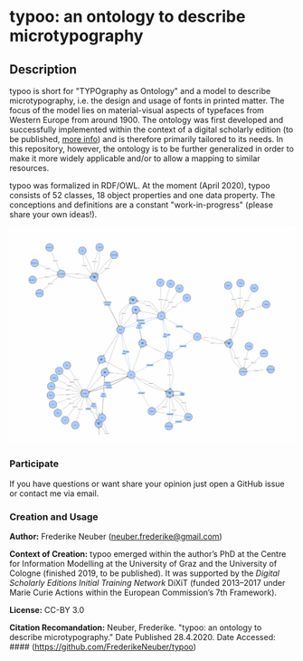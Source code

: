 # typoo: an ontology to describe microtypography 

## Description

typoo is short for "TYPOgraphy as Ontology" and a model to describe microtypography, i.e. the design and usage of fonts in printed matter. The focus of the model lies on material-visual aspects of typefaces from Western Europe from around 1900. The ontology was first developed and successfully implemented within the context of a digital scholarly edition (to be published, [more info](https://github.com/FrederikeNeuber/stgd-prototype-edition)) and is therefore primarily tailored to its needs. In this repository, however, the ontology is to be further generalized in order to make it more widely applicable and/or to allow a mapping to similar resources. 

typoo was formalized in RDF/OWL. At the moment (April 2020), typoo consists of 52 classes, 18 object properties and one data property. The conceptions and definitions are a constant "work-in-progress" (please share your own ideas!). 

![Image of typoo in VOWL](https://github.com/FrederikeNeuber/typoo/blob/master/media/typoo-vowl.png)

### Participate

If you have questions or want share your opinion just open a GitHub issue or contact me via email.

### Creation and Usage

**Author:** Frederike Neuber (neuber.frederike@gmail.com)

**Context of Creation:** typoo emerged within the author’s PhD at the Centre for Information Modelling at the University of Graz and the University of Cologne (finished 2019, to be published). It was supported by the *Digital Scholarly Editions Initial Training Network* DiXiT (funded 2013–2017 under Marie Curie Actions within the European Commission’s 7th Framework). 

**License:** CC-BY 3.0

**Citation Recomandation:** Neuber, Frederike. "typoo: an ontology to describe microtypography." Date Published 28.4.2020. Date Accessed: #### (https://github.com/FrederikeNeuber/typoo)

    
